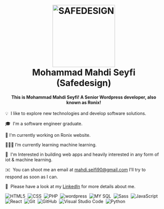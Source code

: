 <h1 align="center">
  <br>
  <a href="https://safedesign.company/"><img src="https://safedesign.company/wp-content/uploads/2022/12/ezgif.com-gif-maker.png" alt="SAFEDESIGN" width="200"></a>
  <br>
  Mohammad Mahdi Seyfi (Safedesign)
</h1>

<h4 align="center">This is Mohammad Mahdi Seyfi! A Senior Wordpress developer, also known as Ronix!</h4>

💡 &nbsp;I like to explore new technologies and develop software solutions.

🎓 &nbsp;I'm a software engineer graduate.

🔭 I'm currently working on Ronix website.

👨🏻‍💻 I’m currently learning machine learning.

🌱 &nbsp;I'm Interested in building web apps and heavily interested in any form of iot & machine learning.

✉️ &nbsp;You can shoot me an email at mahdi.seifi90@gmail.com I'll try to respond as soon as I can.

📄 &nbsp;Please have a look at my [LinkedIn](https://www.linkedin.com/in/mohamad-mahdi-362339190//) for more details about me.

![HTML5](https://img.shields.io/badge/-HTML5-05122A?style=flat&logo=HTML5)&nbsp;
![CSS](https://img.shields.io/badge/-CSS-05122A?style=flat&logo=CSS3&logoColor=1572B6)&nbsp;
![PHP](https://img.shields.io/badge/-PHP-05122A?style=flat&logo=php)&nbsp;
![wordpress](https://img.shields.io/badge/-Wordpress-05122A?style=flat&logo=wordpress)&nbsp;
![MY SQL](https://img.shields.io/badge/-MY%20SQL-05122A?style=flat&logo=mysql&logoColor=white)&nbsp;
![Sass](https://img.shields.io/badge/-Sass-05122A?style=flat&logo=Sass)&nbsp;
![JavaScript](https://img.shields.io/badge/-JavaScript-05122A?style=flat&logo=javascript)&nbsp;
![React](https://img.shields.io/badge/-React-05122A?style=flat&logo=react)&nbsp;
![Git](https://img.shields.io/badge/-Git-05122A?style=flat&logo=git)&nbsp;
![GitHub](https://img.shields.io/badge/-GitHub-05122A?style=flat&logo=github)&nbsp;
![Visual Studio Code](https://img.shields.io/badge/-Visual%20Studio%20Code-05122A?style=flat&logo=visual-studio-code&logoColor=007ACC)&nbsp;
![Python](https://img.shields.io/badge/-Python-05122A?style=flat&logo=react)&nbsp;







